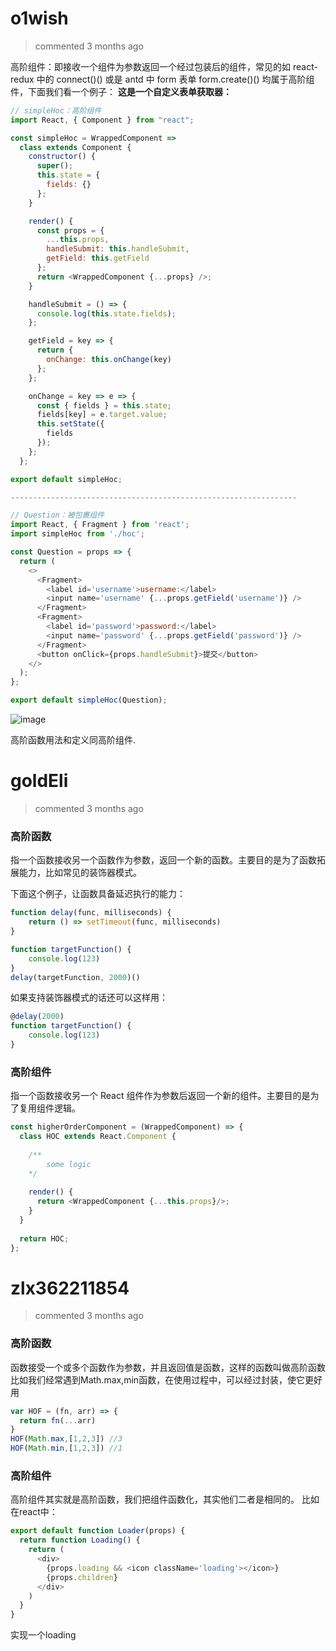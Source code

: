 
# o1wish 
 > commented 3 months ago 

高阶组件：即接收一个组件为参数返回一个经过包装后的组件，常见的如 react-redux 中的 connect()() 或是 antd 中 form 表单 form.create()() 均属于高阶组件，下面我们看一个例子：
**这是一个自定义表单获取器：**

```javascript
// simpleHoc：高阶组件
import React, { Component } from "react";

const simpleHoc = WrappedComponent =>
  class extends Component {
    constructor() {
      super();
      this.state = {
        fields: {}
      };
    }

    render() {
      const props = {
        ...this.props,
        handleSubmit: this.handleSubmit,
        getField: this.getField
      };
      return <WrappedComponent {...props} />;
    }

    handleSubmit = () => {
      console.log(this.state.fields);
    };

    getField = key => {
      return {
        onChange: this.onChange(key)
      };
    };

    onChange = key => e => {
      const { fields } = this.state;
      fields[key] = e.target.value;
      this.setState({
        fields
      });
    };
  };

export default simpleHoc;

----------------------------------------------------------------

// Question：被包裹组件
import React, { Fragment } from 'react';
import simpleHoc from './hoc';

const Question = props => {
  return (
    <>
      <Fragment>
        <label id='username'>username:</label>
        <input name='username' {...props.getField('username')} />
      </Fragment>
      <Fragment>
        <label id='password'>password:</label>
        <input name='password' {...props.getField('password')} />
      </Fragment>
      <button onClick={props.handleSubmit}>提交</button>
    </>
  );
};

export default simpleHoc(Question);

```

![image](https://user-images.githubusercontent.com/43943810/64930238-78b3fe00-d861-11e9-9b18-24fad43a0c46.png)

高阶函数用法和定义同高阶组件.

# goldEli 
 > commented 3 months ago 

### 高阶函数
指一个函数接收另一个函数作为参数，返回一个新的函数。主要目的是为了函数拓展能力，比如常见的装饰器模式。

下面这个例子，让函数具备延迟执行的能力：


```javascript
function delay(func, milliseconds) {
    return () => setTimeout(func, milliseconds)
}

function targetFunction() {
    console.log(123)
}
delay(targetFunction, 2000)()

```

如果支持装饰器模式的话还可以这样用：


```javascript
@delay(2000)
function targetFunction() {
    console.log(123)
}

```


### 高阶组件

指一个函数接收另一个 React 组件作为参数后返回一个新的组件。主要目的是为了复用组件逻辑。


```javascript
const higherOrderComponent = (WrappedComponent) => {
  class HOC extends React.Component {
  
    /**
        some logic
    */
  
    render() {
      return <WrappedComponent {...this.props}/>;
    }
  }
    
  return HOC;
};

```
# zlx362211854 
 > commented 3 months ago 

### 高阶函数
函数接受一个或多个函数作为参数，并且返回值是函数，这样的函数叫做高阶函数
比如我们经常遇到Math.max,min函数，在使用过程中，可以经过封装，使它更好用

```javascript
var HOF = (fn, arr) => {
  return fn(...arr)
}
HOF(Math.max,[1,2,3]) //3
HOF(Math.min,[1,2,3]) //1

```

### 高阶组件
高阶组件其实就是高阶函数，我们把组件函数化，其实他们二者是相同的。
比如在react中：

```javascript
export default function Loader(props) {
  return function Loading() {
    return (
      <div>
        {props.loading && <icon className='loading'></icon>}
        {props.children}
      </div>
    )
  }
}

```
实现一个loading

